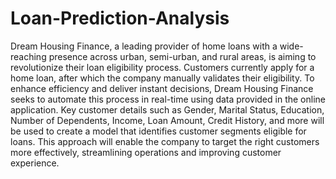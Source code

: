 # Loan-Prediction-Analysis
Dream Housing Finance, a leading provider of home loans with a wide-reaching presence across urban, semi-urban, and rural areas, is aiming to revolutionize their loan eligibility process.
Customers currently apply for a home loan, after which the company manually validates their eligibility.
To enhance efficiency and deliver instant decisions, Dream Housing Finance seeks to automate this process in real-time using data provided in the online application. 
Key customer details such as Gender, Marital Status, Education, Number of Dependents, Income, Loan Amount, Credit History, and more will be used to create a model that identifies customer segments eligible for loans.
This approach will enable the company to target the right customers more effectively, streamlining operations and improving customer experience.

